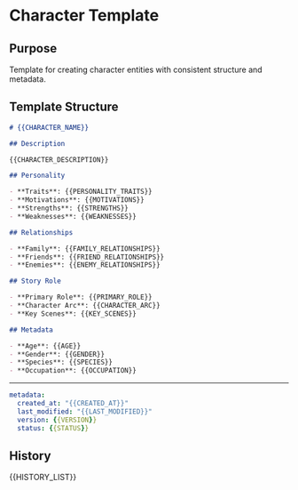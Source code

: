 # Character Template

## Purpose

Template for creating character entities with consistent structure and metadata.

## Template Structure

```markdown
# {{CHARACTER_NAME}}

## Description

{{CHARACTER_DESCRIPTION}}

## Personality

- **Traits**: {{PERSONALITY_TRAITS}}
- **Motivations**: {{MOTIVATIONS}}
- **Strengths**: {{STRENGTHS}}
- **Weaknesses**: {{WEAKNESSES}}

## Relationships

- **Family**: {{FAMILY_RELATIONSHIPS}}
- **Friends**: {{FRIEND_RELATIONSHIPS}}
- **Enemies**: {{ENEMY_RELATIONSHIPS}}

## Story Role

- **Primary Role**: {{PRIMARY_ROLE}}
- **Character Arc**: {{CHARACTER_ARC}}
- **Key Scenes**: {{KEY_SCENES}}

## Metadata

- **Age**: {{AGE}}
- **Gender**: {{GENDER}}
- **Species**: {{SPECIES}}
- **Occupation**: {{OCCUPATION}}
```

---

```yaml
metadata:
  created_at: "{{CREATED_AT}}"
  last_modified: "{{LAST_MODIFIED}}"
  version: {{VERSION}}
  status: {{STATUS}}
```

## History

{{HISTORY_LIST}}
